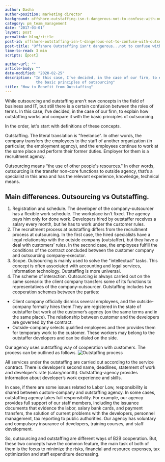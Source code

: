 ```yaml
---
author: Dasha
author-position: marketing director
background: offshore-outstaffing-isn-t-dangerous-not-to-confuse-with-outsourcing-back
category: pm_team_management
date: "2017-03-01"
layout: post
permalink: blog/:title
post-id: offshore-outstaffing-isn-t-dangerous-not-to-confuse-with-outsourcing
post-title: "Offshore Outstaffing isn't dangerous...not to confuse with outsourcing"
time-to-read: 3 min
scripts: [post]

author-url: ""
article-body: ""
date-modified: "2020-02-25"
description: "In this case, I’ve decided, in the case of our firm, to explain how outstaffing works and compare it with
              the basic principles of outsourcing"
title: "How to Benefit from Outstaffing"
---
```

While outsourcing and outstaffing aren't new concepts in the field of business and IT, but still there is a certain confusion between the roles of terms. In this case, I’ve decided, in the case of our firm, to explain how outstaffing works and compare it with the basic principles of outsourcing.

In the order, let's start with definitions of these concepts.

Outstaffing. The literal translation is "freelance". In other words, the company transfers the employees to the staff of another organization (in particular, the employment agency), and the employees continue to work at the same place and perform their former duties. Employer for them is a recruitment agency.

Outsourcing means  “the use of other people's resources." In other words, outsourcing is the transfer non-core functions to outside agency, that’s a specialist in this area and has the relevant experience, knowledge, technical means. 

## Main differences. Outsourcing vs Outstaffing.

1. Registration and schedule. The developer of the company-outsourcer has a flexible work schedule. The workplace isn't fixed. The agency pays him only for done work. Developers hired by outstaffer receives a salary every month, but he has to work under the customer rules. 
2. The recruitment process at outstaffing differs from the recruitment process at outsourcing. In the first case, the hired specialists have a legal relationship with the outside company (outstaffer), but they have a deal with customers’ rules. In the second case, the employees fulfill the conditions of the contract concluded between the customer company and outsourcing company-executor.
3. Scope. Outsourcing is mainly used to solve the "intellectual" tasks. This concept is often associated with accounting and legal services, information technology. Outstaffing is more universal. 
4. The scheme of interaction. Outsourcing is always carried out on the same scenario: the client company transfers some of its functions to representatives of the company-outsourcer.
Outstaffing includes two cooperation schemes between the parties:
- Client company officially dismiss several employees, and the outside-company formally hires them.They are registered in the state of outstaffer but work at the customer’s agency (on the same terms and in the same place). The relationship between customer and the developers are governed by the contract.
- Outside-company selects qualified employees and then provides them for temporary work to the customer. These workers may belong to the outstaffer developers and can be dialed on the side.

Our agency uses outstaffing way of cooperation with customers.  The process can be outlined as follows.
![Outstaffing process](https://i.imgur.com/KI6lbms.jpg)

All services under the outstaffing are carried out according to the service contract. There is developer’s second name, deadlines, statement of work and developer’s rate (salary/month). Outstaffing-agency provides information about developer’s work experience and skills.

In case, if there are some issues related to Labor Low, responsibility is shared between custom-company and outstaffing agency. In some cases, outstaffing agency takes full responsibility.
For example, our agency provides full support of our staff members, including the issuance documents that evidence the labor, salary bank cards, and payment transfers, the solution of current problems with the developers, personnel management, tax reporting to public authorities. Our agency has voluntary and compulsory insurance of developers, training courses, and staff development. 

So, outsourcing and outstaffing are different ways of B2B cooperation. But, these two concepts have the common feature, the main task of both of them is the focus to minimize the risks, financial and resource expenses, tax optimization and staff expenditure decreasing.
